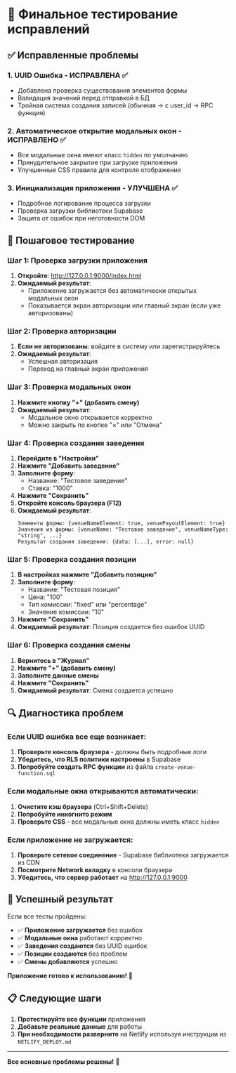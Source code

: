 # 🎯 Финальное тестирование исправлений

## ✅ Исправленные проблемы

### 1. **UUID Ошибка** - ИСПРАВЛЕНА ✅
- Добавлена проверка существования элементов формы
- Валидация значений перед отправкой в БД
- Тройная система создания записей (обычная → с user_id → RPC функция)

### 2. **Автоматическое открытие модальных окон** - ИСПРАВЛЕНО ✅
- Все модальные окна имеют класс `hidden` по умолчанию
- Принудительное закрытие при загрузке приложения
- Улучшенные CSS правила для контроля отображения

### 3. **Инициализация приложения** - УЛУЧШЕНА ✅
- Подробное логирование процесса загрузки
- Проверка загрузки библиотеки Supabase
- Защита от ошибок при неготовности DOM

## 🧪 Пошаговое тестирование

### Шаг 1: Проверка загрузки приложения
1. **Откройте**: http://127.0.0.1:9000/index.html
2. **Ожидаемый результат**: 
   - Приложение загружается без автоматически открытых модальных окон
   - Показывается экран авторизации или главный экран (если уже авторизованы)

### Шаг 2: Проверка авторизации
1. **Если не авторизованы**: войдите в систему или зарегистрируйтесь
2. **Ожидаемый результат**: 
   - Успешная авторизация
   - Переход на главный экран приложения

### Шаг 3: Проверка модальных окон
1. **Нажмите кнопку "+" (добавить смену)**
2. **Ожидаемый результат**: 
   - Модальное окно открывается корректно
   - Можно закрыть по кнопке "×" или "Отмена"

### Шаг 4: Проверка создания заведения
1. **Перейдите в "Настройки"**
2. **Нажмите "Добавить заведение"**
3. **Заполните форму**:
   - Название: "Тестовое заведение"
   - Ставка: "1000"
4. **Нажмите "Сохранить"**
5. **Откройте консоль браузера (F12)**
6. **Ожидаемый результат**:
   ```
   Элементы формы: {venueNameElement: true, venuePayoutElement: true}
   Значения из формы: {venueName: "Тестовое заведение", venueNameType: "string", ...}
   Результат создания заведения: {data: [...], error: null}
   ```

### Шаг 5: Проверка создания позиции
1. **В настройках нажмите "Добавить позицию"**
2. **Заполните форму**:
   - Название: "Тестовая позиция"
   - Цена: "100"
   - Тип комиссии: "fixed" или "percentage"
   - Значение комиссии: "10"
3. **Нажмите "Сохранить"**
4. **Ожидаемый результат**: Позиция создается без ошибок UUID

### Шаг 6: Проверка создания смены
1. **Вернитесь в "Журнал"**
2. **Нажмите "+" (добавить смену)**
3. **Заполните данные смены**
4. **Нажмите "Сохранить"**
5. **Ожидаемый результат**: Смена создается успешно

## 🔍 Диагностика проблем

### Если UUID ошибка все еще возникает:
1. **Проверьте консоль браузера** - должны быть подробные логи
2. **Убедитесь, что RLS политики настроены** в Supabase
3. **Попробуйте создать RPC функции** из файла `create-venue-function.sql`

### Если модальные окна открываются автоматически:
1. **Очистите кэш браузера** (Ctrl+Shift+Delete)
2. **Попробуйте инкогнито режим**
3. **Проверьте CSS** - все модальные окна должны иметь класс `hidden`

### Если приложение не загружается:
1. **Проверьте сетевое соединение** - Supabase библиотека загружается из CDN
2. **Посмотрите Network вкладку** в консоли браузера
3. **Убедитесь, что сервер работает** на http://127.0.0.1:9000

## 🎉 Успешный результат

Если все тесты пройдены:
- ✅ **Приложение загружается** без ошибок
- ✅ **Модальные окна** работают корректно
- ✅ **Заведения создаются** без UUID ошибок
- ✅ **Позиции создаются** без проблем
- ✅ **Смены добавляются** успешно

**Приложение готово к использованию! 🚀**

## 📋 Следующие шаги

1. **Протестируйте все функции** приложения
2. **Добавьте реальные данные** для работы
3. **При необходимости разверните** на Netlify используя инструкции из `NETLIFY_DEPLOY.md`

---

**Все основные проблемы решены!** 🎯 